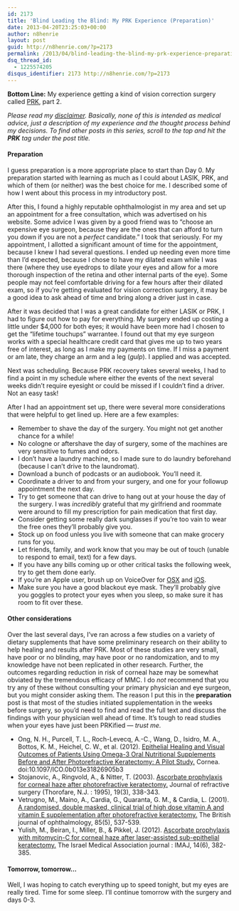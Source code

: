 ```yaml
---
id: 2173
title: 'Blind Leading the Blind: My PRK Experience (Preparation)'
date: 2013-04-20T23:25:03+00:00
author: n8henrie
layout: post
guid: http://n8henrie.com/?p=2173
permalink: /2013/04/blind-leading-the-blind-my-prk-experience-preparation/
dsq_thread_id:
  - 1225574205
disqus_identifier: 2173 http://n8henrie.com/?p=2173
---
```

**Bottom Line:** My experience getting a kind of vision correction surgery called <a href="http://en.wikipedia.org/wiki/Photorefractive_keratectomy" title="Photorefractive keratectomy" target="_blank">PRK</a>, part 2.<!--more-->

_Please read my [disclaimer](http://n8henrie.com/disclaimer). Basically, none of this is intended as medical advice, just a description of my experience and the thought process behind my decisions. To find other posts in this series, scroll to the top and hit the **PRK** tag under the post title._

#### Preparation

I guess preparation is a more appropriate place to start than Day 0. My preparation started with learning as much as I could about LASIK, PRK, and which of them (or neither) was the best choice for me. I described some of how I went about this process in my introductory post.

After this, I found a highly reputable ophthalmologist in my area and set up an appointment for a free consultation, which was advertised on his website. Some advice I was given by a good friend was to “choose an expensive eye surgeon, because they are the ones that can afford to turn you down if you are not a _perfect_ candidate.” I took that seriously. For my appointment, I allotted a significant amount of time for the appointment, because I knew I had several questions. I ended up needing even more time than I’d expected, because I chose to have my dilated exam while I was there (where they use eyedrops to dilate your eyes and allow for a more thorough inspection of the retina and other internal parts of the eye). Some people may not feel comfortable driving for a few hours after their dilated exam, so if you’re getting evaluated for vision correction surgery, it may be a good idea to ask ahead of time and bring along a driver just in case.

After it was decided that I was a great candidate for either LASIK or PRK, I had to figure out how to pay for everything. My surgery ended up costing a little under $4,000 for both eyes; it would have been more had I chosen to get the “lifetime touchups” warrantee. I found out that my eye surgeon works with a special healthcare credit card that gives me up to two years free of interest, as long as I make my payments on time. If I miss a payment or am late, they charge an arm and a leg (_gulp_). I applied and was accepted.

Next was scheduling. Because PRK recovery takes several weeks, I had to find a point in my schedule where either the events of the next several weeks didn’t require eyesight or could be missed if I couldn’t find a driver. Not an easy task!

After I had an appointment set up, there were several more considerations that were helpful to get lined up. Here are a few examples:

  * Remember to shave the day of the surgery. You might not get another chance for a while!
  * No cologne or aftershave the day of surgery, some of the machines are very sensitive to fumes and odors.
  * I don’t have a laundry machine, so I made sure to do laundry beforehand (because I can’t drive to the laundromat).
  * Download a bunch of podcasts or an audiobook. You’ll need it.
  * Coordinate a driver to and from your surgery, and one for your followup appointment the next day.
  * Try to get someone that can drive to hang out at your house the day of the surgery. I was _incredibly_ grateful that my girlfriend and roommate were around to fill my prescription for pain medication that first day.
  * Consider getting some really dark sunglasses if you’re too vain to wear the free ones they’ll probably give you.
  * Stock up on food unless you live with someone that can make grocery runs for you.
  * Let friends, family, and work know that you may be out of touch (unable to respond to email, text) for a few days.
  * If you have any bills coming up or other critical tasks the following week, try to get them done early.
  * If you’re an Apple user, brush up on VoiceOver for <a target="_blank" href="http://www.apple.com/accessibility/voiceover/">OSX</a> and <a target="_blank" href="http://www.apple.com/accessibility/iphone/vision.html">iOS</a>.
  * Make sure you have a good blackout eye mask. They’ll probably give you goggles to protect your eyes when you sleep, so make sure it has room to fit over these.

#### Other considerations

Over the last several days, I’ve ran across a few studies on a variety of dietary supplements that have some preliminary research on their ability to help healing and results after PRK. Most of these studies are very small, have poor or no blinding, may have poor or no randomization, and to my knowledge have not been replicated in other research. Further, the outcomes regarding reduction in risk of corneal haze may be somewhat obviated by the tremendous efficacy of MMC. I do _not_ recommend that you try any of these without consulting your primary physician and eye surgeon, but you might consider asking them. The reason I put this in the **preparation** post is that most of the studies initiated supplementation in the weeks before surgery, so you’d need to find and read the full text and discuss the findings with your physician well ahead of time. It’s tough to read studies when your eyes have just been PRKified — _trust me._

  * Ong, N. H., Purcell, T. L., Roch-Levecq, A.-C., Wang, D., Isidro, M. A., Bottos, K. M., Heichel, C. W., et al. (2012). <a target="_blank" href="http://pubmed.gov/23132445">Epithelial Healing and Visual Outcomes of Patients Using Omega-3 Oral Nutritional Supplements Before and After Photorefractive Keratectomy: A Pilot Study.</a> Cornea. doi:10.1097/ICO.0b013e31826905b3
  * Stojanovic, A., Ringvold, A., & Nitter, T. (2003). <a target="_blank" href="http://pubmed.gov/12777030">Ascorbate prophylaxis for corneal haze after photorefractive keratectomy.</a> Journal of refractive surgery (Thorofare, N.J. : 1995), 19(3), 338-343.
  * Vetrugno, M., Maino, A., Cardia, G., Quaranta, G. M., & Cardia, L. (2001). <a target="_blank" href="http://pubmed.gov/11316710">A randomised, double masked, clinical trial of high dose vitamin A and vitamin E supplementation after photorefractive keratectomy.</a> The British journal of ophthalmology, 85(5), 537-539.
  * Yulish, M., Beiran, I., Miller, B., & Pikkel, J. (2012). <a target="_blank" href="http://pubmed.gov/22891401">Ascorbate prophylaxis with mitomycin-C for corneal haze after laser-assisted sub-epithelial keratectomy.</a> The Israel Medical Association journal : IMAJ, 14(6), 382-385.

#### Tomorrow, tomorrow…

Well, I was hoping to catch everything up to speed tonight, but my eyes are really tired. Time for some sleep. I’ll continue tomorrow with the surgery and days 0-3.